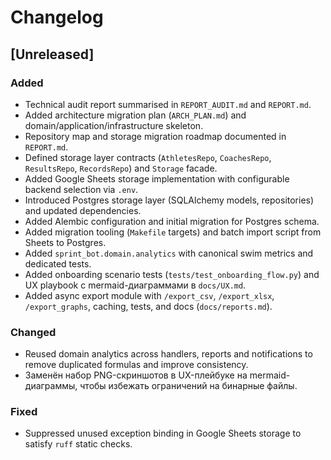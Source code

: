 # Changelog

## [Unreleased]
### Added
- Technical audit report summarised in `REPORT_AUDIT.md` and `REPORT.md`.
- Added architecture migration plan (`ARCH_PLAN.md`) and domain/application/infrastructure skeleton.
- Repository map and storage migration roadmap documented in `REPORT.md`.
- Defined storage layer contracts (`AthletesRepo`, `CoachesRepo`, `ResultsRepo`, `RecordsRepo`) and `Storage` facade.
- Added Google Sheets storage implementation with configurable backend selection via `.env`.
- Introduced Postgres storage layer (SQLAlchemy models, repositories) and updated dependencies.
- Added Alembic configuration and initial migration for Postgres schema.
- Added migration tooling (`Makefile` targets) and batch import script from Sheets to Postgres.
- Added `sprint_bot.domain.analytics` with canonical swim metrics and dedicated tests.
- Added onboarding scenario tests (`tests/test_onboarding_flow.py`) and UX playbook с mermaid-диаграммами в `docs/UX.md`.
- Added async export module with `/export_csv`, `/export_xlsx`, `/export_graphs`, caching, tests, and docs (`docs/reports.md`).

### Changed
- Reused domain analytics across handlers, reports and notifications to remove duplicated formulas and improve consistency.
- Заменён набор PNG-скриншотов в UX-плейбуке на mermaid-диаграммы, чтобы избежать ограничений на бинарные файлы.
### Fixed
- Suppressed unused exception binding in Google Sheets storage to satisfy `ruff` static checks.

